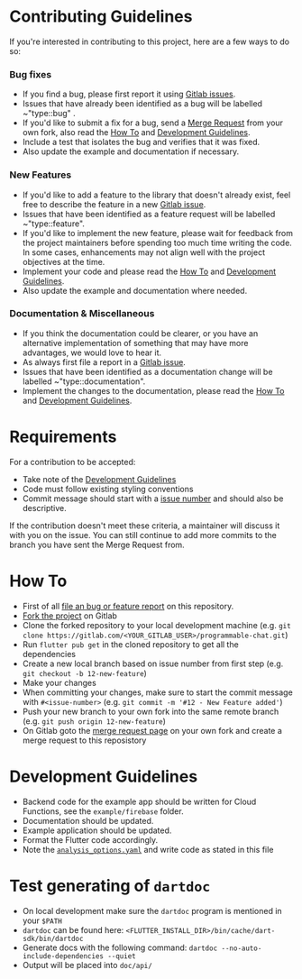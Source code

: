 # Contributing Guidelines
If you're interested in contributing to this project, here are a few ways to do so:

### Bug fixes
* If you find a bug, please first report it using [Gitlab issues](https://gitlab.com/twilio-flutter-unofficial/programmable-chat/issues/new).
* Issues that have already been identified as a bug will be labelled ~"type::bug" .
* If you'd like to submit a fix for a bug, send a [Merge Request](https://docs.gitlab.com/ee/user/project/repository/forking_workflow.html#merging-upstream) from your own fork, also read the [How To](#how-to) and [Development Guidelines](#development-guidelines).
* Include a test that isolates the bug and verifies that it was fixed.
* Also update the example and documentation if necessary.

### New Features
* If you'd like to add a feature to the library that doesn't already exist, feel free to describe the feature in a new [Gitlab issue](https://gitlab.com/twilio-flutter-unofficial/programmable-chat/issues/new).
* Issues that have been identified as a feature request will be labelled ~"type::feature".
* If you'd like to implement the new feature, please wait for feedback from the project maintainers before spending too much time writing the code. In some cases, enhancements may not align well with the project objectives at the time.
* Implement your code and please read the [How To](#how-to) and [Development Guidelines](#development-guidelines).
* Also update the example and documentation where needed.

### Documentation & Miscellaneous
* If you think the documentation could be clearer, or you have an alternative implementation of something that may have more advantages, we would love to hear it.
* As always first file a report in a [Gitlab issue](https://gitlab.com/twilio-flutter-unofficial/programmable-chat/issues/new).
* Issues that have been identified as a documentation change will be labelled ~"type::documentation".
* Implement the changes to the documentation, please read the [How To](#how-to) and [Development Guidelines](#development-guidelines).

# Requirements
For a contribution to be accepted:

* Take note of the [Development Guidelines](#development-guidelines)
* Code must follow existing styling conventions
* Commit message should start with a [issue number](#how-to) and should also be descriptive.

If the contribution doesn't meet these criteria, a maintainer will discuss it with you on the issue. You can still continue to add more commits to the branch you have sent the Merge Request from.

# How To
* First of all [file an bug or feature report](https://gitlab.com/twilio-flutter-unofficial/programmable-chat/issues/new) on this repository.
* [Fork the project](https://docs.gitlab.com/ee/gitlab-basics/fork-project.html) on Gitlab
* Clone the forked repository to your local development machine (e.g. `git clone https://gitlab.com/<YOUR_GITLAB_USER>/programmable-chat.git`)
* Run `flutter pub get` in the cloned repository to get all the dependencies
* Create a new local branch based on issue number from first step (e.g. `git checkout -b 12-new-feature`)
* Make your changes
* When committing your changes, make sure to start the commit message with `#<issue-number>` (e.g. `git commit -m '#12 - New Feature added'`)
* Push your new branch to your own fork into the same remote branch (e.g. `git push origin 12-new-feature`)
* On Gitlab goto the [merge request page](https://docs.gitlab.com/ee/user/project/repository/forking_workflow.html#merging-upstream) on your own fork and create a merge request to this reposistory

# Development Guidelines
* Backend code for the example app should be written for Cloud Functions, see the `example/firebase` folder.
* Documentation should be updated.
* Example application should be updated.
* Format the Flutter code accordingly.
* Note the [`analysis_options.yaml`](analysis_options.yaml) and write code as stated in this file

# Test generating of `dartdoc`
* On local development make sure the `dartdoc` program is mentioned in your `$PATH`
* `dartdoc` can be found here: `<FLUTTER_INSTALL_DIR>/bin/cache/dart-sdk/bin/dartdoc`
* Generate docs with the following command: `dartdoc --no-auto-include-dependencies --quiet`
* Output will be placed into `doc/api/`